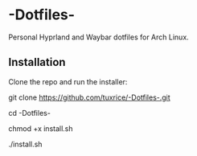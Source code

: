 # -Dotfiles-
Personal Hyprland and Waybar dotfiles for Arch Linux.
## Installation
Clone the repo and run the installer:

git clone https://github.com/tuxrice/-Dotfiles-.git

cd -Dotfiles-

chmod +x install.sh

./install.sh

